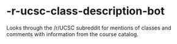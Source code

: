 # -r-ucsc-class-description-bot
Looks through the /r/UCSC subreddit for mentions of classes and comments with information from the course catalog.
